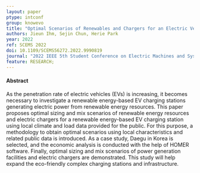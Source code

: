 ```yaml
---
layout: paper
ptype: intconf 
group: knowevo
title: "Optimal Scenarios of Renewables and Chargers for an Electric Vehicle Charging Station using Public Data"
authors: Jieun Ihm, Sejin Chun, Herie Park
year: 2022
ref: SCEMS 2022
doi: 10.1109/SCEMS56272.2022.9990819
journal: "2022 IEEE 5th Student Conference on Electric Machines and Systems (SCEMS)"
feature: RESEARCH;
---
```


<h4><span class="badge badge-info">Abstract</span></h4>
As the penetration rate of electric vehicles (EVs) is increasing, it becomes necessary to investigate a renewable energy-based EV charging stations generating electric power from renewable energy resources. This paper proposes optimal sizing and mix scenarios of renewable energy resources and electric chargers for a renewable energy-based EV charging station using local climate and load data provided for the public. For this purpose, a methodology to obtain optimal scenarios using local characteristics and related public data is introduced. As a case study, Daegu in Korea is selected, and the economic analysis is conducted with the help of HOMER software. Finally, optimal sizing and mix scenarios of power generation facilities and electric chargers are demonstrated. This study will help expand the eco-friendly complex charging stations and infrastructure.
